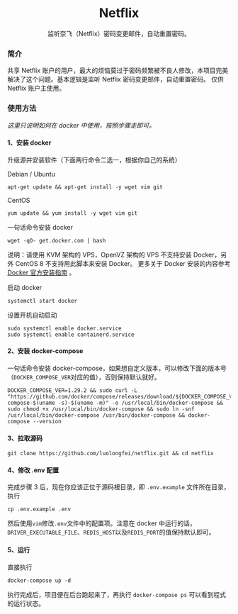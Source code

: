<div align="center">
<h1>Netflix</h1>
监听奈飞（Netflix）密码变更邮件，自动重置密码。
</div>

### 简介

共享 Netflix 账户的用户，最大的烦恼莫过于密码频繁被不良人修改，本项目完美解决了这个问题。基本逻辑是监听 Netflix 密码变更邮件，自动重置密码。
仅供 Netflix 账户主使用。

### 使用方法

*这里只说明如何在 docker 中使用，按照步骤走即可。*

#### 1、安装 docker

升级源并安装软件（下面两行命令二选一，根据你自己的系统）

Debian / Ubuntu

```shell
apt-get update && apt-get install -y wget vim git
```

CentOS

```shell
yum update && yum install -y wget vim git
```

一句话命令安装 docker

```shell
wget -qO- get.docker.com | bash
```

说明：请使用 KVM 架构的 VPS，OpenVZ 架构的 VPS 不支持安装 Docker，另外 CentOS 8 不支持用此脚本来安装 Docker。 更多关于 Docker
安装的内容参考 [Docker 官方安装指南](https://docs.docker.com/engine/install/) 。

启动 docker

```shell
systemctl start docker
```

设置开机自动启动

```shell
sudo systemctl enable docker.service
sudo systemctl enable containerd.service
```

#### 2、安装 docker-compose

一句话命令安装 docker-compose，如果想自定义版本，可以修改下面的版本号（`DOCKER_COMPOSE_VER`对应的值），否则保持默认就好。

```shell
DOCKER_COMPOSE_VER=1.29.2 && sudo curl -L "https://github.com/docker/compose/releases/download/${DOCKER_COMPOSE_VER}/docker-compose-$(uname -s)-$(uname -m)" -o /usr/local/bin/docker-compose && sudo chmod +x /usr/local/bin/docker-compose && sudo ln -snf /usr/local/bin/docker-compose /usr/bin/docker-compose && docker-compose --version
```

#### 3、拉取源码

```shell
git clone https://github.com/luolongfei/netflix.git && cd netflix
```

#### 4、修改 .env 配置

完成步骤 3 后，现在你应该正位于源码根目录，即 `.env.example` 文件所在目录，执行
```shell
cp .env.example .env
```
然后使用`vim`修改`.env`文件中的配置项。注意在 docker 中运行的话，`DRIVER_EXECUTABLE_FILE`、`REDIS_HOST`以及`REDIS_PORT`的值保持默认即可。

#### 5、运行

直接执行
```shell
docker-compose up -d
```
执行完成后，项目便在后台跑起来了，再执行 `docker-compose ps` 可以看到程式的运行状态。